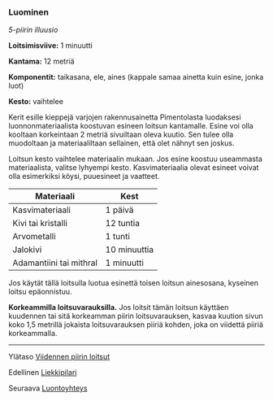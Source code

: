 ### Luominen

*5-piirin illuusio*

**Loitsimisviive:** 1 minuutti

**Kantama:** 12 metriä

**Komponentit:** taikasana, ele, aines (kappale samaa ainetta kuin esine, jonka luot)

**Kesto:** vaihtelee

Kerit esille kieppejä varjojen rakennusainetta Pimentolasta luodaksesi luonnonmateriaalista koostuvan esineen loitsun kantamalle. Esine voi olla kooltaan korkeintaan 2 metriä sivuiltaan oleva kuutio. Sen tulee olla muodoltaan ja materiaaliltaan sellainen, että olet nähnyt sen joskus.

Loitsun kesto vaihtelee materiaalin mukaan. Jos esine koostuu useammasta materiaalista, valitse lyhyempi kesto. Kasvimateriaalia olevat esineet voivat olla esimerkiksi köysi, puuesineet ja 
vaatteet.

| Materiaali              |      Kest    |
|-------------------------|--------------|
| Kasvimateriaali         |    1 päivä   |
| Kivi tai kristalli      |   12 tuntia  |
| Arvometalli             |    1 tunti   |
| Jalokivi                | 10 minuuttia |
| Adamantiini tai mithral |  1 minuutti  |

Jos käytät tällä loitsulla luotua esinettä toisen loitsun ainesosana, kyseinen loitsu epäonnistuu.

**Korkeammilla loitsuvarauksilla.** Jos loitsit tämän loitsun käyttäen kuudennen tai sitä korkeamman piirin loitsuvarauksen, kasvaa kuution sivun koko 1,5 metrillä jokaista loitsuvarauksen piiriä kohden, joka on viidettä piiriä korkeammalla.

---

Ylätaso [Viidennen piirin loitsut](5_piirin_loitsut)

Edellinen [Liekkipilari](Liekkipilari)

Seuraava [Luontoyhteys](Luontoyhteys)

